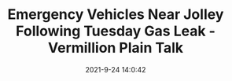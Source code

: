 ---
"title": "Emergency Vehicles Near Jolley Following Tuesday Gas Leak - Vermillion Plain Talk"
"date": "2021-9-24 14:0:42"
"feed_name": "GOOGLENEWSCONSTRUCTION"
"feed_website": "https://news.google.com/search?q=construction%2Bincident&hl=en-US&gl=US&ceid=US:en"
"feed_rss": "https://news.google.com/rss/search?q=construction%2Bincident&hl=en-US&gl=US&ceid=US:en"
"link": "https://www.plaintalk.net/local_news/article_629bf100-2093-11ec-8f4f-5f6a9f5b2337.html"
"source": "{'href': 'https://www.plaintalk.net', 'title': 'Vermillion Plain Talk'}"
"file": "_posts/2021-1-1-cbcb13c28f9a6113b14434837b50dfa321e619cb.md"
"accident": "1"
"drilling": "1"
"dead": "0"
"injured": "0"
"arrested": "0"
"where": "unknown site"
"causes": "unknown"
"place": "unknown place"
---